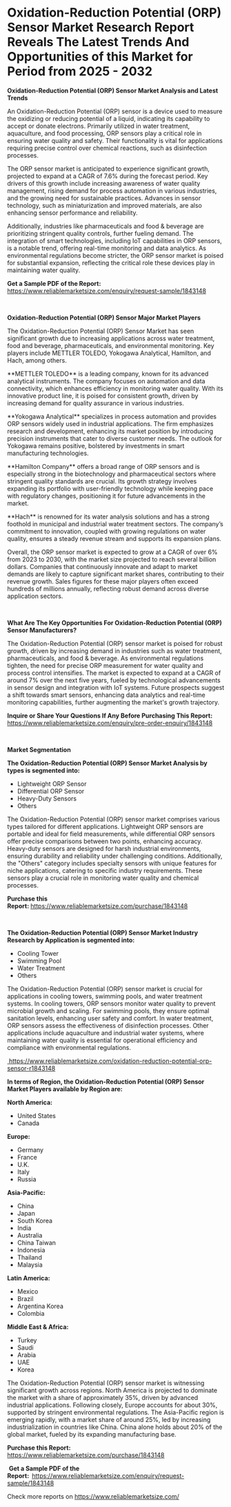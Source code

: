 <p><h1>Oxidation-Reduction Potential (ORP) Sensor Market Research Report Reveals The Latest Trends And Opportunities of this Market for Period from 2025 - 2032</h1></p><p><strong>Oxidation-Reduction Potential (ORP) Sensor Market Analysis and Latest Trends</strong></p>
<p><p>An Oxidation-Reduction Potential (ORP) sensor is a device used to measure the oxidizing or reducing potential of a liquid, indicating its capability to accept or donate electrons. Primarily utilized in water treatment, aquaculture, and food processing, ORP sensors play a critical role in ensuring water quality and safety. Their functionality is vital for applications requiring precise control over chemical reactions, such as disinfection processes.</p><p>The ORP sensor market is anticipated to experience significant growth, projected to expand at a CAGR of 7.6% during the forecast period. Key drivers of this growth include increasing awareness of water quality management, rising demand for process automation in various industries, and the growing need for sustainable practices. Advances in sensor technology, such as miniaturization and improved materials, are also enhancing sensor performance and reliability.</p><p>Additionally, industries like pharmaceuticals and food & beverage are prioritizing stringent quality controls, further fueling demand. The integration of smart technologies, including IoT capabilities in ORP sensors, is a notable trend, offering real-time monitoring and data analytics. As environmental regulations become stricter, the ORP sensor market is poised for substantial expansion, reflecting the critical role these devices play in maintaining water quality.</p></p>
<p><strong>Get a Sample PDF of the Report:&nbsp;</strong> <a href="https://www.reliablemarketsize.com/enquiry/request-sample/1843148?utm_campaign=1131&utm_medium=2&utm_source=Github&utm_content=ia&utm_term=13022025&utm_id=oxidation-reduction-potential-orp-sensor">https://www.reliablemarketsize.com/enquiry/request-sample/1843148</a></p>
<p>&nbsp;</p>
<p><strong>Oxidation-Reduction Potential (ORP) Sensor Major Market Players</strong></p>
<p><p>The Oxidation-Reduction Potential (ORP) Sensor Market has seen significant growth due to increasing applications across water treatment, food and beverage, pharmaceuticals, and environmental monitoring. Key players include METTLER TOLEDO, Yokogawa Analytical, Hamilton, and Hach, among others.</p><p>**METTLER TOLEDO** is a leading company, known for its advanced analytical instruments. The company focuses on automation and data connectivity, which enhances efficiency in monitoring water quality. With its innovative product line, it is poised for consistent growth, driven by increasing demand for quality assurance in various industries.</p><p>**Yokogawa Analytical** specializes in process automation and provides ORP sensors widely used in industrial applications. The firm emphasizes research and development, enhancing its market position by introducing precision instruments that cater to diverse customer needs. The outlook for Yokogawa remains positive, bolstered by investments in smart manufacturing technologies.</p><p>**Hamilton Company** offers a broad range of ORP sensors and is especially strong in the biotechnology and pharmaceutical sectors where stringent quality standards are crucial. Its growth strategy involves expanding its portfolio with user-friendly technology while keeping pace with regulatory changes, positioning it for future advancements in the market.</p><p>**Hach** is renowned for its water analysis solutions and has a strong foothold in municipal and industrial water treatment sectors. The company’s commitment to innovation, coupled with growing regulations on water quality, ensures a steady revenue stream and supports its expansion plans.</p><p>Overall, the ORP sensor market is expected to grow at a CAGR of over 6% from 2023 to 2030, with the market size projected to reach several billion dollars. Companies that continuously innovate and adapt to market demands are likely to capture significant market shares, contributing to their revenue growth. Sales figures for these major players often exceed hundreds of millions annually, reflecting robust demand across diverse application sectors.</p></p>
<p>&nbsp;</p>
<p><strong>What Are The Key Opportunities For Oxidation-Reduction Potential (ORP) Sensor Manufacturers?</strong></p>
<p><p>The Oxidation-Reduction Potential (ORP) sensor market is poised for robust growth, driven by increasing demand in industries such as water treatment, pharmaceuticals, and food & beverage. As environmental regulations tighten, the need for precise ORP measurement for water quality and process control intensifies. The market is expected to expand at a CAGR of around 7% over the next five years, fueled by technological advancements in sensor design and integration with IoT systems. Future prospects suggest a shift towards smart sensors, enhancing data analytics and real-time monitoring capabilities, further augmenting the market's growth trajectory.</p></p>
<p><strong>Inquire or Share Your Questions If Any Before Purchasing This Report:</strong> <a href="https://www.reliablemarketsize.com/enquiry/pre-order-enquiry/1843148?utm_campaign=1131&utm_medium=2&utm_source=Github&utm_content=ia&utm_term=13022025&utm_id=oxidation-reduction-potential-orp-sensor">https://www.reliablemarketsize.com/enquiry/pre-order-enquiry/1843148</a></p>
<p>&nbsp;</p>
<p><strong>Market Segmentation</strong></p>
<p><strong>The Oxidation-Reduction Potential (ORP) Sensor Market Analysis by types is segmented into:</strong></p>
<p><ul><li>Lightweight ORP Sensor</li><li>Differential ORP Sensor</li><li>Heavy-Duty Sensors</li><li>Others</li></ul></p>
<p><p>The Oxidation-Reduction Potential (ORP) sensor market comprises various types tailored for different applications. Lightweight ORP sensors are portable and ideal for field measurements, while differential ORP sensors offer precise comparisons between two points, enhancing accuracy. Heavy-duty sensors are designed for harsh industrial environments, ensuring durability and reliability under challenging conditions. Additionally, the "Others" category includes specialty sensors with unique features for niche applications, catering to specific industry requirements. These sensors play a crucial role in monitoring water quality and chemical processes.</p></p>
<p><strong>Purchase this Report:&nbsp;</strong><a href="https://www.reliablemarketsize.com/purchase/1843148?utm_campaign=1131&utm_medium=2&utm_source=Github&utm_content=ia&utm_term=13022025&utm_id=oxidation-reduction-potential-orp-sensor">https://www.reliablemarketsize.com/purchase/1843148</a></p>
<p>&nbsp;</p>
<p><strong>The Oxidation-Reduction Potential (ORP) Sensor Market Industry Research by Application is segmented into:</strong></p>
<p><ul><li>Cooling Tower</li><li>Swimming Pool</li><li>Water Treatment</li><li>Others</li></ul></p>
<p><p>The Oxidation-Reduction Potential (ORP) sensor market is crucial for applications in cooling towers, swimming pools, and water treatment systems. In cooling towers, ORP sensors monitor water quality to prevent microbial growth and scaling. For swimming pools, they ensure optimal sanitation levels, enhancing user safety and comfort. In water treatment, ORP sensors assess the effectiveness of disinfection processes. Other applications include aquaculture and industrial water systems, where maintaining water quality is essential for operational efficiency and compliance with environmental regulations.</p></p>
<p><a href="https://www.reliablemarketsize.com/oxidation-reduction-potential-orp-sensor-r1843148?utm_campaign=1131&utm_medium=2&utm_source=Github&utm_content=ia&utm_term=13022025&utm_id=oxidation-reduction-potential-orp-sensor">&nbsp;https://www.reliablemarketsize.com/oxidation-reduction-potential-orp-sensor-r1843148</a></p>
<p><strong>In terms of Region, the Oxidation-Reduction Potential (ORP) Sensor Market Players available by Region are:</strong></p>
<p>
    <p> <strong> North America: </strong>
        <ul>
            <li>United States</li>
            <li>Canada</li>
        </ul>
        </p> 
    <p> <strong> Europe: </strong>
        <ul>
            <li>Germany</li>
            <li>France</li>
            <li>U.K.</li>
            <li>Italy</li>
            <li>Russia</li>
        </ul>
        </p> 
    <p> <strong> Asia-Pacific: </strong>
        <ul>
            <li>China</li>
            <li>Japan</li>
            <li>South Korea</li>
            <li>India</li>
            <li>Australia</li>
            <li>China Taiwan</li>
            <li>Indonesia</li>
            <li>Thailand</li>
            <li>Malaysia</li>
        </ul>
        </p> 
    <p> <strong> Latin America: </strong>
        <ul>
            <li>Mexico</li>
            <li>Brazil</li>
            <li>Argentina Korea</li>
            <li>Colombia</li>
        </ul>
        </p> 
    <p> <strong> Middle East & Africa: </strong>
        <ul>
            <li>Turkey</li>
            <li>Saudi</li>
            <li>Arabia</li>
            <li>UAE</li>
            <li>Korea</li>
        </ul>
    </p>
    </p>
<p><p>The Oxidation-Reduction Potential (ORP) sensor market is witnessing significant growth across regions. North America is projected to dominate the market with a share of approximately 35%, driven by advanced industrial applications. Following closely, Europe accounts for about 30%, supported by stringent environmental regulations. The Asia-Pacific region is emerging rapidly, with a market share of around 25%, led by increasing industrialization in countries like China. China alone holds about 20% of the global market, fueled by its expanding manufacturing base.</p></p>
<p><strong>Purchase this Report: </strong><a href="https://www.reliablemarketsize.com/purchase/1843148?utm_campaign=1131&utm_medium=2&utm_source=Github&utm_content=ia&utm_term=13022025&utm_id=oxidation-reduction-potential-orp-sensor">https://www.reliablemarketsize.com/purchase/1843148</a></p>
<p>&nbsp;<strong>Get a Sample PDF of the Report:&nbsp;&nbsp;</strong><a href="https://www.reliablemarketsize.com/enquiry/request-sample/1843148?utm_campaign=1131&utm_medium=2&utm_source=Github&utm_content=ia&utm_term=13022025&utm_id=oxidation-reduction-potential-orp-sensor">https://www.reliablemarketsize.com/enquiry/request-sample/1843148</a></p>
<p><strong></strong></p>
<p>Check more reports on <a href="https://www.reliablemarketsize.com/?utm_campaign=1131&utm_medium=2&utm_source=Github&utm_content=ia&utm_term=13022025&utm_id=oxidation-reduction-potential-orp-sensor">https://www.reliablemarketsize.com/</a></p>
